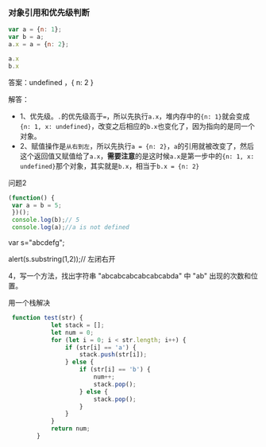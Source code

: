 ### 对象引用和优先级判断

```javascript
var a = {n: 1};
var b = a;
a.x = a = {n: 2};

a.x 
b.x	
```

答案：undefined  ，{ n: 2 }

解答：

- 1、优先级。`.`的优先级高于`=`，所以先执行`a.x`，堆内存中的`{n: 1}`就会变成`{n: 1, x: undefined}`，改变之后相应的`b.x`也变化了，因为指向的是同一个对象。
- 2、赋值操作是`从右到左`，所以先执行`a = {n: 2}`，`a`的引用就被改变了，然后这个返回值又赋值给了`a.x`，**需要注意**的是这时候`a.x`是第一步中的`{n: 1, x: undefined}`那个对象，其实就是`b.x`，相当于`b.x = {n: 2}`



问题2

```javascript
(function() {
 var a = b = 5;
 })();
 console.log(b);// 5 
 console.log(a);//a is not defined
```

 var  s="abcdefg";

alert(s.substring(1,2));// 左闭右开



4，写一个方法，找出字符串
"abcabcabcabcabcabda" 中 "ab" 出现的次数和位置。

用一个栈解决

```javascript
 function test(str) {
            let stack = [];
            let num = 0;
            for (let i = 0; i < str.length; i++) {
                if (str[i] == 'a') {
                    stack.push(str[i]);
                } else {
                    if (str[i] == 'b') {
                        num++;
                        stack.pop();
                    } else {
                        stack.pop();
                    }
                }
            }
            return num;
        }
```


